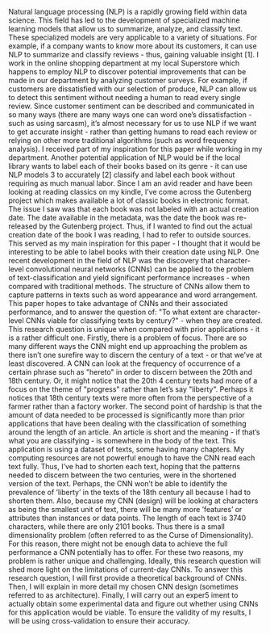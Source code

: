 Natural language processing (NLP) is a rapidly growing field within data science. This field has led to the development of specialized machine learning models that allow us to summarize, analyze, and classify text. These specialized models are very applicable to a variety of situations. For example, if a company wants to know more about its customers, it can use NLP to summarize and classify reviews - thus, gaining valuable insight [1]. I work in the online shopping department at my local Superstore which happens to employ NLP to discover potential improvements that can be made in our department by analyzing customer surveys. For example, if customers are dissatisfied with our selection of produce, NLP can allow us to detect this sentiment without needing a human to read every single review. Since customer sentiment can be described and communicated in so many ways (there are many ways one can word one’s dissatisfaction - such as using sarcasm), it’s almost necessary for us to use NLP if we want to get accurate insight - rather than getting humans to read each review or relying on other more traditional algorithms (such as word frequency analysis). I received part of my inspiration for this paper while working in my department. Another potential application of NLP would be if the local library wants to label each of their books based on its genre - it can use NLP models 3 to accurately [2] classify and label each book without requiring as much manual labor. Since I am an avid reader and have been looking at reading classics on my kindle, I’ve come across the Gutenberg project which makes available a lot of classic books in electronic format. The issue I saw was that each book was not labeled with an actual creation date. The date available in the metadata, was the date the book was re-released by the Gutenberg project. Thus, if I wanted to find out the actual creation date of the book I was reading, I had to refer to outside sources. This served as my main inspiration for this paper - I thought that it would be interesting to be able to label books with their creation date using NLP. One recent development in the field of NLP was the discovery that character-level convolutional neural networks (CNNs) can be applied to the problem of text-classification and yield significant performance increases - when compared with traditional methods. The structure of CNNs allow them to capture patterns in texts such as word appearance and word arrangement. This paper hopes to take advantage of CNNs and their associated performance, and to answer the question of: "To what extent are character-level CNNs viable for classifying texts by century?" - when they are created. This research question is unique when compared with prior applications - it is a rather difficult one. Firstly, there is a problem of focus. There are so many different ways the CNN might end up approaching the problem as there isn’t one surefire way to discern the century of a text - or that we’ve at least discovered. A CNN can look at the frequency of occurrence of a certain phrase such as "hereto" in order to discern between the 20th and 18th century. Or, it might notice that the 20th 4 century texts had more of a focus on the theme of "progress" rather than let’s say "liberty". Perhaps it notices that 18th century texts were more often from the perspective of a farmer rather than a factory worker. The second point of hardship is that the amount of data needed to be processed is significantly more than prior applications that have been dealing with the classification of something around the length of an article. An article is short and the meaning - if that’s what you are classifying - is somewhere in the body of the text. This application is using a dataset of texts, some having many chapters. My computing resources are not powerful enough to have the CNN read each text fully. Thus, I’ve had to shorten each text, hoping that the patterns needed to discern between the two centuries, were in the shortened version of the text. Perhaps, the CNN won’t be able to identify the prevalence of ’liberty’ in the texts of the 18th century all because I had to shorten them. Also, because my CNN (design) will be looking at characters as being the smallest unit of text, there will be many more ’features’ or attributes than instances or data points. The length of each text is 3740 characters, while there are only 2101 books. Thus there is a small dimensionality problem (often referred to as the Curse of Dimensionality). For this reason, there might not be enough data to achieve the full performance a CNN potentially has to offer. For these two reasons, my problem is rather unique and challenging. Ideally, this research question will shed more light on the limitations of current-day CNNs. To answer this research question, I will first provide a theoretical background of CNNs. Then, I will explain in more detail my chosen CNN design (sometimes referred to as architecture). Finally, I will carry out an exper5 iment to actually obtain some experimental data and figure out whether using CNNs for this application would be viable. To ensure the validity of my results, I will be using cross-validation to ensure their accuracy.